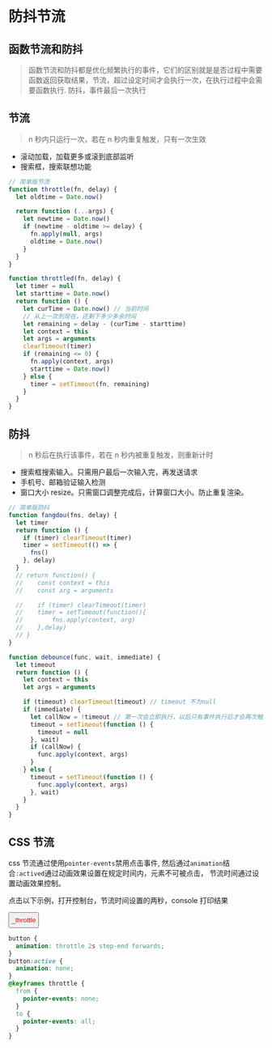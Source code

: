 # 防抖节流

## 函数节流和防抖

> 函数节流和防抖都是优化频繁执行的事件，它们的区别就是是否过程中需要函数返回获取结果，节流，超过设定时间才会执行一次，在执行过程中会需要函数执行.
> 防抖，事件最后一次执行

## 节流

> n 秒内只运行一次，若在 n 秒内重复触发，只有一次生效

- 滚动加载，加载更多或滚到底部监听
- 搜索框，搜索联想功能

```javascript
// 简单版节流
function throttle(fn, delay) {
  let oldtime = Date.now()

  return function (...args) {
    let newtime = Date.now()
    if (newtime - oldtime >= delay) {
      fn.apply(null, args)
      oldtime = Date.now()
    }
  }
}

function throttled(fn, delay) {
  let timer = null
  let starttime = Date.now()
  return function () {
    let curTime = Date.now() // 当前时间
    // 从上一次到现在，还剩下多少多余时间
    let remaining = delay - (curTime - starttime)
    let context = this
    let args = arguments
    clearTimeout(timer)
    if (remaining <= 0) {
      fn.apply(context, args)
      starttime = Date.now()
    } else {
      timer = setTimeout(fn, remaining)
    }
  }
}
```

## 防抖

> n 秒后在执行该事件，若在 n 秒内被重复触发，则重新计时

- 搜索框搜索输入。只需用户最后一次输入完，再发送请求
- 手机号、邮箱验证输入检测
- 窗口大小 resize。只需窗口调整完成后，计算窗口大小。防止重复渲染。

```javascript
// 简单版防抖
function fangdou(fns, delay) {
  let timer
  return function () {
    if (timer) clearTimeout(timer)
    timer = setTimeout(() => {
      fns()
    }, delay)
  }
  // return function() {
  // 	const context = this
  // 	const arg = arguments

  // 	if (timer) clearTimeout(timer)
  // 	timer = setTimeout(function(){
  // 		fns.apply(context, arg)
  // 	},delay)
  // }
}

function debounce(func, wait, immediate) {
  let timeout
  return function () {
    let context = this
    let args = arguments

    if (timeout) clearTimeout(timeout) // timeout 不为null
    if (immediate) {
      let callNow = !timeout // 第一次会立即执行，以后只有事件执行后才会再次触发
      timeout = setTimeout(function () {
        timeout = null
      }, wait)
      if (callNow) {
        func.apply(context, args)
      }
    } else {
      timeout = setTimeout(function () {
        func.apply(context, args)
      }, wait)
    }
  }
}
```

## CSS 节流

css 节流通过使用`pointer-events`禁用点击事件, 然后通过`animation`结合`:actived`通过动画效果设置在规定时间内，元素不可被点击， 节流时间通过设置动画效果控制。

点击以下示例，打开控制台，节流时间设置的两秒，console 打印结果

<button class="_throttle" type="primary" onclick="console.log('_throttle')">\_throttle</button>

<style>
  ._throttle {
    padding: 6px 4px;
    user-select: none;
    animation: throttle 2s step-end forwards;
  }
  ._throttle:active {
    animation: none;
  }
  @keyframes throttle {
    from {
      pointer-events: none;
      color: red;
    }
    to {
      pointer-events: all;
      color: black;
    }
  }
</style>

```css
button {
  animation: throttle 2s step-end forwards;
}
button:active {
  animation: none;
}
@keyframes throttle {
  from {
    pointer-events: none;
  }
  to {
    pointer-events: all;
  }
}
```
